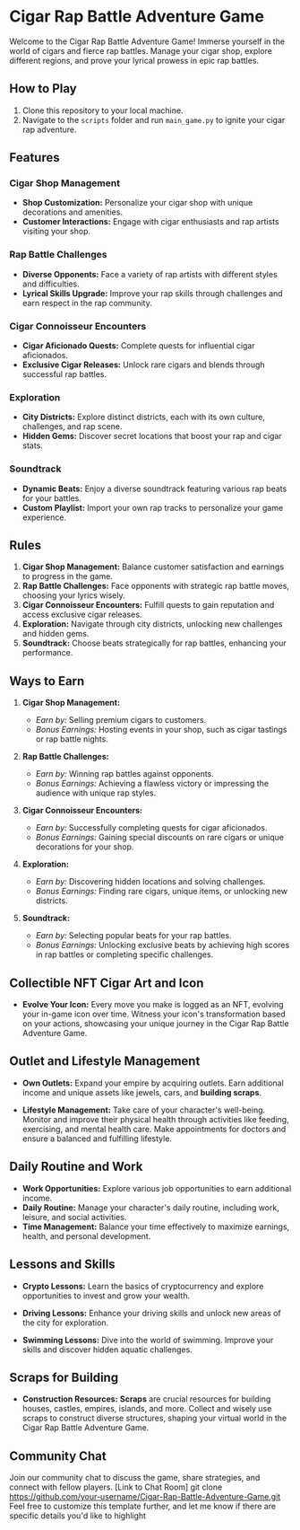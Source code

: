 # Cigar Rap Battle Adventure Game

Welcome to the Cigar Rap Battle Adventure Game! Immerse yourself in the world of cigars and fierce rap battles. Manage your cigar shop, explore different regions, and prove your lyrical prowess in epic rap battles.

## How to Play

1. Clone this repository to your local machine.
2. Navigate to the `scripts` folder and run `main_game.py` to ignite your cigar rap adventure.

## Features

### Cigar Shop Management
- **Shop Customization:** Personalize your cigar shop with unique decorations and amenities.
- **Customer Interactions:** Engage with cigar enthusiasts and rap artists visiting your shop.

### Rap Battle Challenges
- **Diverse Opponents:** Face a variety of rap artists with different styles and difficulties.
- **Lyrical Skills Upgrade:** Improve your rap skills through challenges and earn respect in the rap community.

### Cigar Connoisseur Encounters
- **Cigar Aficionado Quests:** Complete quests for influential cigar aficionados.
- **Exclusive Cigar Releases:** Unlock rare cigars and blends through successful rap battles.

### Exploration
- **City Districts:** Explore distinct districts, each with its own culture, challenges, and rap scene.
- **Hidden Gems:** Discover secret locations that boost your rap and cigar stats.

### Soundtrack
- **Dynamic Beats:** Enjoy a diverse soundtrack featuring various rap beats for your battles.
- **Custom Playlist:** Import your own rap tracks to personalize your game experience.

## Rules

1. **Cigar Shop Management:** Balance customer satisfaction and earnings to progress in the game.
2. **Rap Battle Challenges:** Face opponents with strategic rap battle moves, choosing your lyrics wisely.
3. **Cigar Connoisseur Encounters:** Fulfill quests to gain reputation and access exclusive cigar releases.
4. **Exploration:** Navigate through city districts, unlocking new challenges and hidden gems.
5. **Soundtrack:** Choose beats strategically for rap battles, enhancing your performance.

## Ways to Earn

1. **Cigar Shop Management:**
   - *Earn by:* Selling premium cigars to customers.
   - *Bonus Earnings:* Hosting events in your shop, such as cigar tastings or rap battle nights.

2. **Rap Battle Challenges:**
   - *Earn by:* Winning rap battles against opponents.
   - *Bonus Earnings:* Achieving a flawless victory or impressing the audience with unique rap styles.

3. **Cigar Connoisseur Encounters:**
   - *Earn by:* Successfully completing quests for cigar aficionados.
   - *Bonus Earnings:* Gaining special discounts on rare cigars or unique decorations for your shop.

4. **Exploration:**
   - *Earn by:* Discovering hidden locations and solving challenges.
   - *Bonus Earnings:* Finding rare cigars, unique items, or unlocking new districts.

5. **Soundtrack:**
   - *Earn by:* Selecting popular beats for your rap battles.
   - *Bonus Earnings:* Unlocking exclusive beats by achieving high scores in rap battles or completing specific challenges.

## Collectible NFT Cigar Art and Icon

- **Evolve Your Icon:** Every move you make is logged as an NFT, evolving your in-game icon over time. Witness your icon's transformation based on your actions, showcasing your unique journey in the Cigar Rap Battle Adventure Game.

## Outlet and Lifestyle Management

- **Own Outlets:** Expand your empire by acquiring outlets. Earn additional income and unique assets like jewels, cars, and **building scraps**.

- **Lifestyle Management:** Take care of your character's well-being. Monitor and improve their physical health through activities like feeding, exercising, and mental health care. Make appointments for doctors and ensure a balanced and fulfilling lifestyle.

## Daily Routine and Work

- **Work Opportunities:** Explore various job opportunities to earn additional income.
- **Daily Routine:** Manage your character's daily routine, including work, leisure, and social activities.
- **Time Management:** Balance your time effectively to maximize earnings, health, and personal development.

## Lessons and Skills

- **Crypto Lessons:** Learn the basics of cryptocurrency and explore opportunities to invest and grow your wealth.

- **Driving Lessons:** Enhance your driving skills and unlock new areas of the city for exploration.

- **Swimming Lessons:** Dive into the world of swimming. Improve your skills and discover hidden aquatic challenges.

## Scraps for Building

- **Construction Resources:** **Scraps** are crucial resources for building houses, castles, empires, islands, and more. Collect and wisely use scraps to construct diverse structures, shaping your virtual world in the Cigar Rap Battle Adventure Game.

## Community Chat

Join our community chat to discuss the game, share strategies, and connect with fellow players. [Link to Chat Room]
git clone https://github.com/your-username/Cigar-Rap-Battle-Adventure-Game.git
Feel free to customize this template further, and let me know if there are specific details you'd like to highlight



